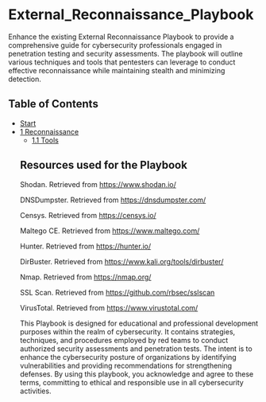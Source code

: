 # External_Reconnaissance_Playbook

Enhance the existing External Reconnaissance Playbook to provide a comprehensive guide for cybersecurity professionals engaged in penetration testing and security assessments.
The playbook will outline various techniques and tools that pentesters can leverage to conduct effective reconnaissance while maintaining stealth and minimizing detection.

## Table of Contents

<ul>
    <li><a href="#start">Start</a></li>
    <li><a href="Reconnaissance/Introduction.md">1 Reconnaissance</a>
        <ul>
            <li><a href="Tools/Tool Selection.md">1.1 Tools</a></li>
</ul>

## Resources used for the Playbook

<p> Shodan. Retrieved from <a href="https://www.shodan.io/">https://www.shodan.io/</a></p>

<p> DNSDumpster. Retrieved from <a href="https://dnsdumpster.com/">https://dnsdumpster.com/</a></p>

<p> Censys. Retrieved from <a href="https://censys.io/">https://censys.io/</a></p>

<p> Maltego CE. Retrieved from <a href="https://www.maltego.com/">https://www.maltego.com/</a></p>

<p> Hunter. Retrieved from <a href="https://hunter.io/">https://hunter.io/</a></p>

<p> DirBuster. Retrieved from <a href="https://www.kali.org/tools/dirbuster/">https://www.kali.org/tools/dirbuster/</a></p>

<p> Nmap. Retrieved from <a href="https://nmap.org/">https://nmap.org/</a></p>

<p> SSL Scan. Retrieved from <a href="https://github.com/rbsec/sslscan">https://github.com/rbsec/sslscan</a></p>

<p> VirusTotal. Retrieved from <a href="https://www.virustotal.com/">https://www.virustotal.com/</a></p>
This Playbook is designed for educational and professional development purposes within the realm of cybersecurity. It contains strategies, techniques, and procedures employed by red teams to conduct authorized security assessments and penetration tests. The intent is to enhance the cybersecurity posture of organizations by identifying vulnerabilities and providing recommendations for strengthening defenses.
By using this playbook, you acknowledge and agree to these terms, committing to ethical and responsible use in all cybersecurity activities.
